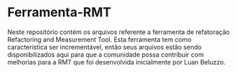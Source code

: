 # Ferramenta-RMT

Neste repositório contém os arquivos referente a ferramenta de refatoração Refactoring and Measurement Tool.
Esta ferramenta tem como característica ser incrementável, então seus arquivos estão sendo disponibilizados aqui para que a comunidade possa contribuir com melhorias para a RMT que foi desenvolvida inicialmente por Luan Beluzzo.
